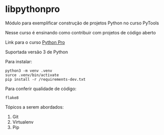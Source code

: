 # libpythonpro
Módulo para exemplificar construção de projetos Python no curso PyTools

Nesse curso é ensinando como contribuir com projetos de código aberto

Link para o curso [Python Pro](https://pythonpro.com.br/)

Suportada versão 3 de Python

Para instalar:
```console
python3 -m venv .venv
surce .venv/bin/activate
pip install -r /requirements-dev.txt

```

Para conferir qualidade de código:

```console
flake8

```

Tópicos a serem abordados:
1. Git
2. Virtualenv
3. Pip